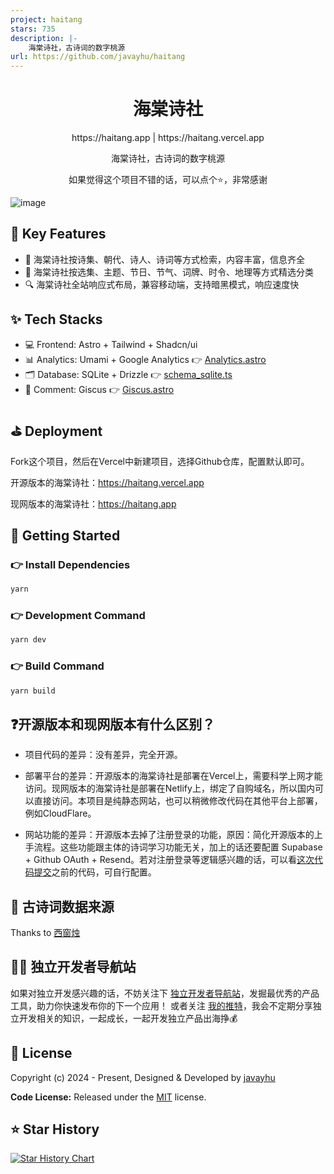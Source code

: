 ```yaml
---
project: haitang
stars: 735
description: |-
    海棠诗社，古诗词的数字桃源
url: https://github.com/javayhu/haitang
---
```


<h1 align=center>海棠诗社</h1>

<p align=center>https://haitang.app | https://haitang.vercel.app</p>

<p align=center>海棠诗社，古诗词的数字桃源</p>

<p align=center>如果觉得这个项目不错的话，可以点个⭐，非常感谢 </p>

![image](public/images/screenshot.png)

## 📌 Key Features

- 🎯 海棠诗社按诗集、朝代、诗人、诗词等方式检索，内容丰富，信息齐全
- 📝 海棠诗社按选集、主题、节日、节气、词牌、时令、地理等方式精选分类
- 🔍 海棠诗社全站响应式布局，兼容移动端，支持暗黑模式，响应速度快


## ✨ Tech Stacks

- 💻 Frontend: Astro + Tailwind + Shadcn/ui
- 📊 Analytics: Umami + Google Analytics 👉 [Analytics.astro](src/layouts/Analytics.astro)
- 🗂️ Database: SQLite + Drizzle 👉 [schema_sqlite.ts](src/database/schema_sqlite.ts)
- 💬 Comment: Giscus 👉 [Giscus.astro](src/components/Giscus.astro)


## ⛳ Deployment

Fork这个项目，然后在Vercel中新建项目，选择Github仓库，配置默认即可。

开源版本的海棠诗社：https://haitang.vercel.app

现网版本的海棠诗社：https://haitang.app


## 🚀 Getting Started

### 👉 Install Dependencies

```bash
yarn
```

### 👉 Development Command

```bash
yarn dev
```

### 👉 Build Command

```bash
yarn build
```


## ❓开源版本和现网版本有什么区别？

- 项目代码的差异：没有差异，完全开源。

- 部署平台的差异：开源版本的海棠诗社是部署在Vercel上，需要科学上网才能访问。现网版本的海棠诗社是部署在Netlify上，绑定了自购域名，所以国内可以直接访问。本项目是纯静态网站，也可以稍微修改代码在其他平台上部署，例如CloudFlare。

- 网站功能的差异：开源版本去掉了注册登录的功能，原因：简化开源版本的上手流程。这些功能跟主体的诗词学习功能无关，加上的话还要配置 Supabase + Github OAuth + Resend。若对注册登录等逻辑感兴趣的话，可以看[这次代码提交](https://github.com/javayhu/haitang/commit/d8febb388bc9fe1fdd9a559c3e0e017e7fe5fff2)之前的代码，可自行配置。


## 📱 古诗词数据来源

Thanks to [西窗烛](https://www.xczim.com/)


## 👨‍💻 独立开发者导航站

如果对独立开发感兴趣的话，不妨关注下 [独立开发者导航站](https://indiehub.best)，发掘最优秀的产品工具，助力你快速发布你的下一个应用！
或者关注 [我的推特](https://x.com/indie_maker_fox)，我会不定期分享独立开发相关的知识，一起成长，一起开发独立产品出海挣💰


## 📝 License

Copyright (c) 2024 - Present, Designed & Developed by [javayhu](https://github.com/javayhu)

**Code License:** Released under the [MIT](LICENSE) license.

## ⭐ Star History

[![Star History Chart](https://api.star-history.com/svg?repos=javayhu/haitang&type=Date)](https://star-history.com/#javayhu/haitang&Date)

